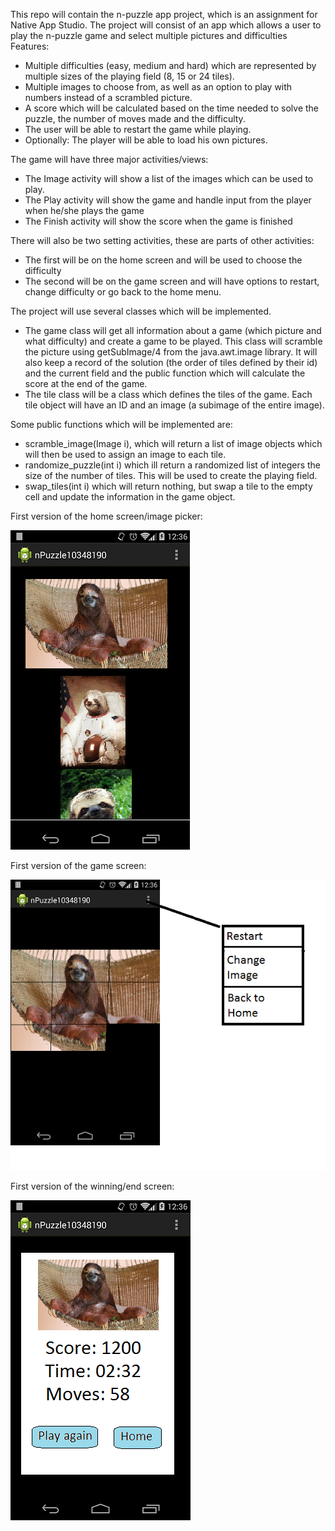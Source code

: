 This repo will contain the n-puzzle app project, which is an assignment for Native App Studio.
The project will consist of an app which allows a user to play the n-puzzle game and select multiple pictures and difficulties
Features:
- Multiple difficulties (easy, medium and hard) which are represented by multiple sizes of the playing field (8, 15 or 24 tiles).
- Multiple images to choose from, as well as an option to play with numbers instead of a scrambled picture.
- A score which will be calculated based on the time needed to solve the puzzle, the number of moves made and the difficulty.
- The user will be able to restart the game while playing.
- Optionally: The player will be able to load his own pictures.

The game will have three major activities/views:
-	The Image activity will show a list of the images which can be used to play.
-	The Play activity will show the game and handle input from the player when he/she plays the game
-	The Finish activity will show the score when the game is finished

There will also be two setting activities, these are parts of other activities:
-	The first will be on the home screen and will be used to choose the difficulty
-	The second will be on the game screen and will have options to restart, change difficulty or go back to the home menu.

The project will use several classes which will be implemented. 
-	The game class will get all information about a game (which picture and what difficulty) and create a game to be played. This class will scramble the picture using getSubImage/4 from the java.awt.image library. It will also keep a record of the solution (the order of tiles defined by their id) and the current field and the public function which will calculate the score at the end of the game.
-	The tile class will be a class which defines the tiles of the game. Each tile object will have an ID and an image (a subimage of the entire image).

Some public functions which will be implemented are:
- scramble_image(Image i), which will return a list of image objects which will then be used to assign an image to each tile.
- randomize_puzzle(int i) which ill return a randomized list of integers the size of the number of tiles. This will be used to create the playing field.
- swap_tiles(int i) which will return nothing, but swap a tile to the empty cell and update the information in the game object.



First version of the home screen/image picker:

![oms](https://github.com/martward/n-puzzle/raw/master/doc/Imga_picker.png)

First version of the game screen:

![oms](https://github.com/martward/n-puzzle/raw/master/doc/Game.png)

First version of the winning/end screen:

![oms](https://github.com/martward/n-puzzle/raw/master/doc/Finish.png)
